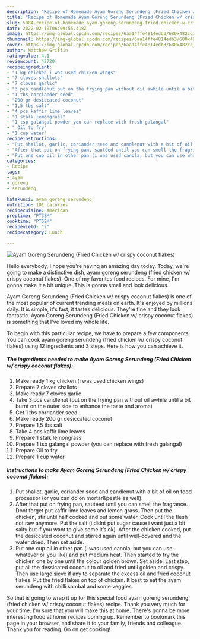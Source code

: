 ```yaml
---
description: "Recipe of Homemade Ayam Goreng Serundeng (Fried Chicken w/ crispy coconut flakes)"
title: "Recipe of Homemade Ayam Goreng Serundeng (Fried Chicken w/ crispy coconut flakes)"
slug: 5084-recipe-of-homemade-ayam-goreng-serundeng-fried-chicken-w-crispy-coconut-flakes
date: 2022-02-19T06:09:55.418Z
image: https://img-global.cpcdn.com/recipes/6aa14ffe4814edb3/680x482cq70/ayam-goreng-serundeng-fried-chicken-w-crispy-coconut-flakes-recipe-main-photo.jpg
thumbnail: https://img-global.cpcdn.com/recipes/6aa14ffe4814edb3/680x482cq70/ayam-goreng-serundeng-fried-chicken-w-crispy-coconut-flakes-recipe-main-photo.jpg
cover: https://img-global.cpcdn.com/recipes/6aa14ffe4814edb3/680x482cq70/ayam-goreng-serundeng-fried-chicken-w-crispy-coconut-flakes-recipe-main-photo.jpg
author: Matthew Griffin
ratingvalue: 4.1
reviewcount: 42720
recipeingredient:
- "1 kg chicken i was used chicken wings"
- "7 cloves shallots"
- "7 cloves garlic"
- "3 pcs candlenut put on the frying pan without oil awhile until a bit burnt on the outer side to enhance the taste and aroma"
- "1 tbs corriander seed"
- "200 gr desiccated coconut"
- "1,5 tbs salt"
- "4 pcs kaffir lime leaves"
- "1 stalk lemongrass"
- "1 tsp galangal powder you can replace with fresh galangal"
- " Oil to fry"
- "1 cup water"
recipeinstructions:
- "Put shallot, garlic, coriander seed and candlenut with a bit of oil on food processor (or you can do on mortar&amp;pestle as well)."
- "After that put on frying pan, sautéed until you can smell the fragrance. Dont forget put kaffir lime leaves and lemon grass. Then put the chicken, stir until half cooked and put some water. Cook until the flesh not raw anymore. Put the salt (i didnt put sugar cause i want just a bit salty but if you want to give some it’s ok). After the chicken cooked, put the desiccated coconut and stirred again until well-covered and the water dried. Then set aside."
- "Put one cup oil in other pan (i was used canola, but you can use whatever oil you like) and put medium heat. Then started to fry the chicken one by one until the colour golden brown. Set aside. Last step, put all the dessicated coconut to oil and fried until golden and crispy. Then use large sieve if any to separate the excess oil and fried coconut flakes. Put the fried flakes on top of chicken. It best to eat the ayam serundeng with chilli sambal and some veggies."
categories:
- Recipe
tags:
- ayam
- goreng
- serundeng

katakunci: ayam goreng serundeng 
nutrition: 101 calories
recipecuisine: American
preptime: "PT38M"
cooktime: "PT52M"
recipeyield: "2"
recipecategory: Lunch

---
```



![Ayam Goreng Serundeng (Fried Chicken w/ crispy coconut flakes)](https://img-global.cpcdn.com/recipes/6aa14ffe4814edb3/680x482cq70/ayam-goreng-serundeng-fried-chicken-w-crispy-coconut-flakes-recipe-main-photo.jpg)

Hello everybody, I hope you're having an amazing day today. Today, we're going to make a distinctive dish, ayam goreng serundeng (fried chicken w/ crispy coconut flakes). One of my favorites food recipes. For mine, I'm gonna make it a bit unique. This is gonna smell and look delicious.



Ayam Goreng Serundeng (Fried Chicken w/ crispy coconut flakes) is one of the most popular of current trending meals on earth. It's enjoyed by millions daily. It is simple, it's fast, it tastes delicious. They're fine and they look fantastic. Ayam Goreng Serundeng (Fried Chicken w/ crispy coconut flakes) is something that I've loved my whole life.


To begin with this particular recipe, we have to prepare a few components. You can cook ayam goreng serundeng (fried chicken w/ crispy coconut flakes) using 12 ingredients and 3 steps. Here is how you can achieve it.

<!--inarticleads1-->

##### The ingredients needed to make Ayam Goreng Serundeng (Fried Chicken w/ crispy coconut flakes):

1. Make ready 1 kg chicken (i was used chicken wings)
1. Prepare 7 cloves shallots
1. Make ready 7 cloves garlic
1. Take 3 pcs candlenut (put on the frying pan without oil awhile until a bit burnt on the outer side to enhance the taste and aroma)
1. Get 1 tbs corriander seed
1. Make ready 200 gr desiccated coconut
1. Prepare 1,5 tbs salt
1. Take 4 pcs kaffir lime leaves
1. Prepare 1 stalk lemongrass
1. Prepare 1 tsp galangal powder (you can replace with fresh galangal)
1. Prepare  Oil to fry
1. Prepare 1 cup water




<!--inarticleads2-->

##### Instructions to make Ayam Goreng Serundeng (Fried Chicken w/ crispy coconut flakes):

1. Put shallot, garlic, coriander seed and candlenut with a bit of oil on food processor (or you can do on mortar&amp;pestle as well).
1. After that put on frying pan, sautéed until you can smell the fragrance. Dont forget put kaffir lime leaves and lemon grass. Then put the chicken, stir until half cooked and put some water. Cook until the flesh not raw anymore. Put the salt (i didnt put sugar cause i want just a bit salty but if you want to give some it’s ok). After the chicken cooked, put the desiccated coconut and stirred again until well-covered and the water dried. Then set aside.
1. Put one cup oil in other pan (i was used canola, but you can use whatever oil you like) and put medium heat. Then started to fry the chicken one by one until the colour golden brown. Set aside. Last step, put all the dessicated coconut to oil and fried until golden and crispy. Then use large sieve if any to separate the excess oil and fried coconut flakes. Put the fried flakes on top of chicken. It best to eat the ayam serundeng with chilli sambal and some veggies.




So that is going to wrap it up for this special food ayam goreng serundeng (fried chicken w/ crispy coconut flakes) recipe. Thank you very much for your time. I'm sure that you will make this at home. There's gonna be more interesting food at home recipes coming up. Remember to bookmark this page in your browser, and share it to your family, friends and colleague. Thank you for reading. Go on get cooking!
